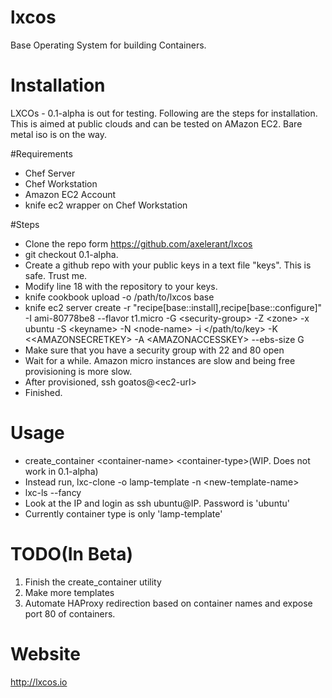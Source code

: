 lxcos
=====

Base Operating System for building Containers.

Installation
============

LXCOs - 0.1-alpha is out for testing. Following are the steps for installation.
This is aimed at public clouds and can be tested on AMazon EC2. Bare metal iso
is on the way.

#Requirements
* Chef Server
* Chef Workstation
* Amazon EC2 Account
* knife ec2 wrapper on Chef Workstation

#Steps
* Clone the repo form https://github.com/axelerant/lxcos
* git checkout 0.1-alpha.
* Create a github repo with your public keys in a text file "keys". This is safe. Trust me.
* Modify line 18 with the repository to your keys.
* knife cookbook upload -o /path/to/lxcos base
* knife ec2 server create -r "recipe[base::install],recipe[base::configure]" -I ami-80778be8 --flavor t1.micro -G &lt;security-group&gt; -Z &lt;zone&gt; -x ubuntu -S &lt;keyname&gt; -N &lt;node-name&gt; -i &lt;/path/to/key&gt; -K &lt;<AMAZONSECRETKEY&gt; -A &lt;AMAZONACCESSKEY&gt; --ebs-size G
* Make sure that you have a security group with 22 and 80 open
* Wait for a while. Amazon micro instances are slow and being free provisioning is more slow.
* After provisioned, ssh goatos@&lt;ec2-url&gt;
* Finished.

Usage
=====

* create_container &lt;container-name&gt; &lt;container-type&gt;(WIP. Does not work in 0.1-alpha)
* Instead run, lxc-clone -o lamp-template -n &lt;new-template-name&gt;
* lxc-ls --fancy
* Look at the IP and login as ssh ubuntu@IP. Password is 'ubuntu' 
* Currently container type is only 'lamp-template'


TODO(In Beta)
=============

1. Finish the create_container utility
2. Make more templates
3. Automate HAProxy redirection based on container names and expose port 80 of containers.


Website
=======

http://lxcos.io
